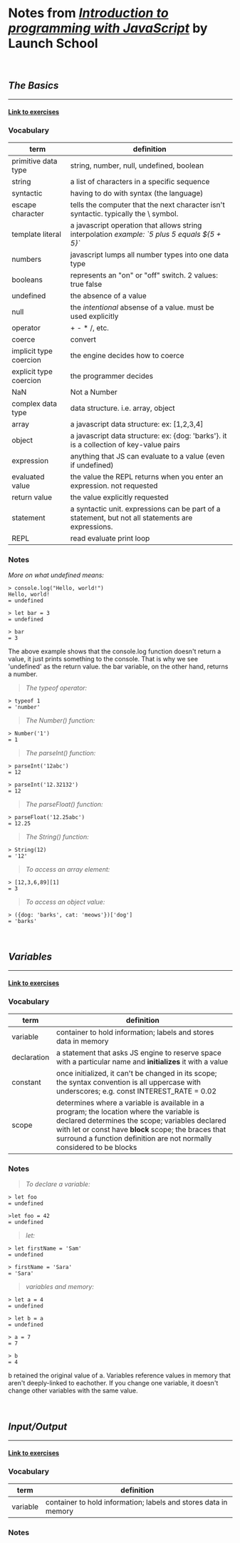 # Notes from [*Introduction to programming with JavaScript*](https://launchschool.com/books/javascript) by Launch School

&nbsp;

## ***The Basics***
---
#### [Link to exercises](https://github.com/joshdeweese/javascript_intro/tree/master/01_the_basics)
### **Vocabulary**
|term |definition |
| --- | --- |
|primitive data type        |string, number, null, undefined, boolean |
|string                     |a list of characters in a specific sequence |
|syntactic                  |having to do with syntax (the language)|
|escape character           |tells the computer that the next character isn't syntactic. typically the \\ symbol.|
|template literal           |a javascript operation that allows string interpolation *example: \`5 plus 5 equals ${5 + 5}`*|
|numbers                    |javascript lumps all number types into one data type|
|booleans                   |represents an "on" or "off" switch. 2 values: true false|
|undefined                  |the absence of a value|
|null                       |the *intentional* absense of a value. must be used explicitly|
|operator                   |+ - * /, etc.|
|coerce                     |convert|
|implicit type coercion     |the engine decides how to coerce|
|explicit type coercion     |the programmer decides|
|NaN                        |Not a Number|
|complex data type          |data structure. i.e. array, object|
|array                      |a javascript data structure: ex: [1,2,3,4]|
|object                     |a javascript data structure: ex: {dog: 'barks'}. it is a collection of key-value pairs|
|expression                 |anything that JS can evaluate to a value (even if undefined)|
|evaluated value            |the value the REPL returns when you enter an expression. not requested|
|return value               |the value explicitly requested|
|statement                  |a syntactic unit. expressions can be part of a statement, but not all statements are expressions.|
|REPL |read evaluate print loop |


### **Notes**
*More on what undefined means:*
```
> console.log("Hello, world!")
Hello, world!
= undefined

> let bar = 3
= undefined

> bar
= 3
```
The above example shows that the console.log function doesn't return a value, it just prints something to the console. That is why we see 'undefined' as the return value. the bar variable, on the other hand, returns a number.

>*The typeof operator:*
```
> typeof 1
= 'number'
```

>*The Number() function:*
```
> Number('1')
= 1
```

>*The parseInt() function:*
```
> parseInt('12abc')
= 12

> parseInt('12.32132')
= 12
```

>*The parseFloat() function:*
```
> parseFloat('12.25abc')
= 12.25
```

>*The String() function:*
```
> String(12)
= '12'
```

>*To access an array element:*
```
> [12,3,6,89][1]
= 3
```

>*To access an object value:*
```
> ({dog: 'barks', cat: 'meows'})['dog']
= 'barks'
```



&nbsp;

## ***Variables***
---
#### [Link to exercises](https://github.com/joshdeweese/javascript_intro/tree/master/02_variables)
### **Vocabulary**
|term |definition |
| --- | --- |
|variable       |container to hold information; labels and stores data in memory |
|declaration |a statement that asks JS engine to reserve space with a particular name and **initializes** it with a value|
|constant |once initialized, it can't be changed in its scope; the syntax convention is all uppercase with underscores; e.g. const INTEREST_RATE = 0.02|
|scope  |determines where a variable is available in a program; the location where the variable is declared determines the scope; variables declared with let or const have **block** scope; the braces that surround a function definition are not normally considered to be blocks |


### **Notes**
>*To declare a variable:*
```
> let foo
= undefined

>let foo = 42
= undefined
```

>*let:*
```
> let firstName = 'Sam'
= undefined

> firstName = 'Sara'
= 'Sara'
```

>*variables and memory:*
```
> let a = 4
= undefined

> let b = a
= undefined

> a = 7
= 7

> b
= 4
```
b retained the original value of a. Variables reference values in memory that aren't deeply-linked to eachother. If you change one variable, it doesn't change other variables with the same value.


&nbsp;

## ***Input/Output***
---
#### [Link to exercises](https://github.com/joshdeweese/javascript_intro/tree/master/03_Input_Output)
### **Vocabulary**
|term |definition |
| --- | --- |
|variable       |container to hold information; labels and stores data in memory |

### **Notes**